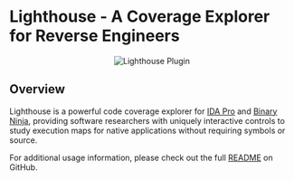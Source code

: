 # Lighthouse - A Coverage Explorer for Reverse Engineers

<p align="center">
<img alt="Lighthouse Plugin" src="https://raw.githubusercontent.com/gaasedelen/lighthouse/master/screenshots/overview.gif"/>
</p>

## Overview

Lighthouse is a powerful code coverage explorer for [IDA Pro](https://www.hex-rays.com/products/ida/) and [Binary Ninja](https://binary.ninja/), providing software researchers with uniquely interactive controls to study execution maps for native applications without requiring symbols or source.

For additional usage information, please check out the full [README](https://github.com/gaasedelen/lighthouse) on GitHub.
